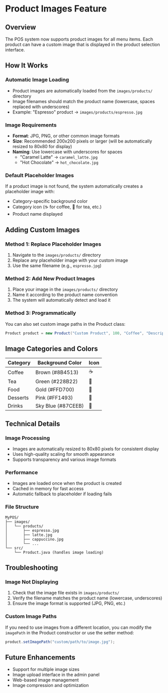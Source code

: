 # Product Images Feature

## Overview
The POS system now supports product images for all menu items. Each product can have a custom image that is displayed in the product selection interface.

## How It Works

### Automatic Image Loading
- Product images are automatically loaded from the `images/products/` directory
- Image filenames should match the product name (lowercase, spaces replaced with underscores)
- Example: "Espresso" product → `images/products/espresso.jpg`

### Image Requirements
- **Format**: JPG, PNG, or other common image formats
- **Size**: Recommended 200x200 pixels or larger (will be automatically resized to 80x80 for display)
- **Naming**: Use lowercase with underscores for spaces
  - "Caramel Latte" → `caramel_latte.jpg`
  - "Hot Chocolate" → `hot_chocolate.jpg`

### Default Placeholder Images
If a product image is not found, the system automatically creates a placeholder image with:
- Category-specific background color
- Category icon (☕ for coffee, 🍵 for tea, etc.)
- Product name displayed

## Adding Custom Images

### Method 1: Replace Placeholder Images
1. Navigate to the `images/products/` directory
2. Replace any placeholder image with your custom image
3. Use the same filename (e.g., `espresso.jpg`)

### Method 2: Add New Product Images
1. Place your image in the `images/products/` directory
2. Name it according to the product name convention
3. The system will automatically detect and load it

### Method 3: Programmatically
You can also set custom image paths in the Product class:

```java
Product product = new Product("Custom Product", 100, "Coffee", "Description", "custom/path/image.jpg");
```

## Image Categories and Colors

| Category | Background Color | Icon |
|----------|-----------------|------|
| Coffee   | Brown (#8B4513) | ☕ |
| Tea      | Green (#228B22) | 🍵 |
| Food     | Gold (#FFD700)  | 🥐 |
| Desserts | Pink (#FF1493)  | 🍰 |
| Drinks   | Sky Blue (#87CEEB) | 🥤 |

## Technical Details

### Image Processing
- Images are automatically resized to 80x80 pixels for consistent display
- Uses high-quality scaling for smooth appearance
- Supports transparency and various image formats

### Performance
- Images are loaded once when the product is created
- Cached in memory for fast access
- Automatic fallback to placeholder if loading fails

### File Structure
```
MyPOS/
├── images/
│   └── products/
│       ├── espresso.jpg
│       ├── latte.jpg
│       ├── cappuccino.jpg
│       └── ...
└── src/
    └── Product.java (handles image loading)
```

## Troubleshooting

### Image Not Displaying
1. Check that the image file exists in `images/products/`
2. Verify the filename matches the product name (lowercase, underscores)
3. Ensure the image format is supported (JPG, PNG, etc.)

### Custom Image Paths
If you need to use images from a different location, you can modify the `imagePath` in the Product constructor or use the setter method:

```java
product.setImagePath("custom/path/to/image.jpg");
```

## Future Enhancements
- Support for multiple image sizes
- Image upload interface in the admin panel
- Web-based image management
- Image compression and optimization 